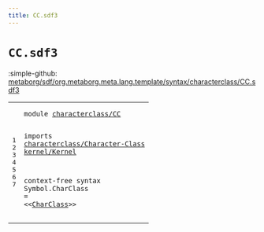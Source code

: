 ```yaml
---
title: CC.sdf3
---
```


# `CC.sdf3`

:simple-github: [metaborg/sdf/org.metaborg.meta.lang.template/syntax/characterclass/CC.sdf3]

[metaborg/sdf/org.metaborg.meta.lang.template/syntax/characterclass/CC.sdf3]: https://github.com/metaborg/sdf/blob/master/org.metaborg.meta.lang.template/syntax/characterclass/CC.sdf3 "The source file on GitHub"

<div class="TemplateLang"><table class="highlighttable"><tbody><tr><td class="linenos"><div class="linenodiv"><pre><span></span>1
2
3
4
5
6
7
</pre></div></td>
<td class="code"><pre><code><span class="keyword">module</span> <a href="../../sdf2-core/Sdf2-Syntax.sdf3#characterclass/CC_178_195" id="characterclass/CC_7_24" title="Referenced at ../../sdf2-core/Sdf2-Syntax.sdf3 line 9">characterclass/CC</a>

<span class="keyword">imports</span> <a href="../Character-Class.sdf3#characterclass/Character-Class_7_37" id="characterclass/Character-Class_34_64" title="Defined at ../Character-Class.sdf3 line 1">characterclass/Character-Class</a> 
        <a href="../../kernel/Kernel.sdf3#kernel/Kernel_7_20" id="kernel/Kernel_74_87" title="Defined at ../../kernel/Kernel.sdf3 line 1">kernel/Kernel</a>
 
<span class="keyword">context-free syntax</span>
    <span id="Symbol_114_120" title="Not referenced locally or via imports">Symbol</span>.<span class="cons_Constructor"><span id="CharClass_121_130" title="Not referenced locally or via imports">CharClass</span></span> = &lt;&lt;<a href="../Character-Class.sdf3#CharClass_456_465" id="CharClass_135_144" title="Defined at ../Character-Class.sdf3 line 17, 18, 20, 22, 24, 25">CharClass</a>&gt;&gt;
</code></pre></td></tr></tbody></table></div>